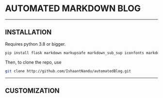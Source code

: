 # AUTOMATED MARKDOWN BLOG

***
## INSTALLATION
Requires python 3.8 or bigger.
```bash
pip install flask markdown markupsafe markdown_sub_sup iconfonts markdown_del_ins kbdextension markdown_checklist
```

Then, to clone the repo, use 

```bash
git clone http://github.com/IshaantNandu/automatedBlog.git
```
 ***
 ## CUSTOMIZATION

 

